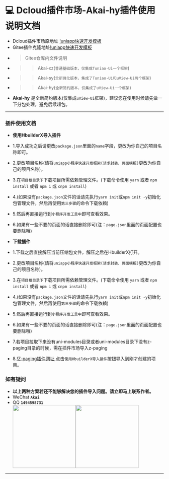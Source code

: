 # :computer: Dcloud插件市场-Akai-hy插件使用说明文档
* Dcloud插件市场原地址 [!uniapp快速开发模板](https://ext.dcloud.net.cn/plugin?id=10882)
* Gitee插件克隆地址[!uniapp快速开发模板](https://gitee.com/AkaiBlog/akai-uni)
* >Gitee仓库内文件说明
* >>Akai-xz(`普通基础版本，仅集成Tuniao-Ui一个框架`)
* >>Akai-sy(`全新强化版本，集成了Tuniao-Ui和uView-Ui两个框架`)
* >>Akai-hy(`全新简约版本，仅集成了uView-Ui一个框架`)
* **Akai-hy** 是全新简约版本(仅集成`uView-Ui`框架)，建议您在使用时候请先做一下分包处理，避免后续超包。
***

### 插件使用文档
* **使用HbuilderX导入插件**
* 1.导入成功之后请更改`package.json`里面的`name`字段，更改为你自己的项目名称即可。
* 2.更改项目名称(请将`uniapp小程序快速开发框架(请求封装、页面模板)`更改为你自己的项目名称)。
* 3.在`项目根目录下`下载项目所需依赖管理文件。(下载命令使用 `yarn` 或者 `npm install` 或者 `npm i` 或 `cnpm install`) 
* 4.(如果没有`package.json`文件的话请先执行`yarn init`或`npm init -y`初始化包管理文件，然后再使用`第三步骤`的命令下载依赖)
* 5.然后再直接运行到`小程序开发工具中`即可查看效果。
* 6.如果有一些不要的页面的话直接删除即可(注：`page.json`里面的页面配置也要删除哦)

* **下载插件**
* 1.下载之后直接解压当前压缩包文件，解压之后在HbuilderX打开。
* 2.更改项目名称(请将`uniapp小程序快速开发框架(请求封装、页面模板)`更改为你自己的项目名称)。
* 3.在`项目根目录下`下载项目所需依赖管理文件。(下载命令使用 `yarn` 或者 `npm install` 或者 `npm i` 或 `cnpm install`) 
* 4.(如果没有`package.json`文件的话请先执行`yarn init`或`npm init -y`初始化包管理文件，然后再使用`第三步骤`的命令下载依赖)
* 5.然后再直接运行到`小程序开发工具中`即可查看效果。
* 6.如果有一些不要的页面的话直接删除即可(注：`page.json`里面的页面配置也要删除哦)
* 7.若项目拉取下来没有uni-modules目录或者uni-modules目录下没有z-paging目录的时候，需在插件市场导入z-paging
* 8.[!Z-paging插件网址](https://ext.dcloud.net.cn/plugin?id=3935),点击`使用HbuilderX导入插件`按钮导入到刚才创建的项目。


### 如有疑问
* **以上两种方案若还不能够解决您的插件导入问题。请立即马上联系作者。**
* WeChat **`Akai`**
* QQ **`1494598731`**<br /><img src="https://mp-cc9def39-a2c5-4a82-886d-6c9225613652.cdn.bspapp.com/cloudstorage/2b06a086-863b-41f6-ba4e-f967991d142c.jpg" width="200" /><img src="https://mp-cc9def39-a2c5-4a82-886d-6c9225613652.cdn.bspapp.com/cloudstorage/54ba3102-ab03-40ff-94f3-8033b16fc6ed.png" width="200"/>
***
